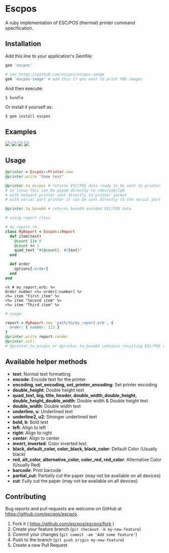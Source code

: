 # Escpos

A ruby implementation of ESC/POS (thermal) printer command specification.

## Installation

Add this line to your application's Gemfile:

```ruby
gem 'escpos'

# see https://github.com/escpos/escpos-image
gem 'escpos-image' # add this if you want to print PNG images
```

And then execute:

    $ bundle

Or install it yourself as:

    $ gem install escpos

## Examples

![](https://github.com/escpos/escpos/blob/master/examples/IMG_20160608_001339_HDR.jpg)
![](https://github.com/escpos/escpos/blob/master/examples/IMG_20160610_161302_HDR.jpg)
![](https://github.com/escpos/escpos/blob/master/examples/IMG_20160610_204358_HDR.jpg)
![](https://github.com/escpos/escpos-image/blob/master/examples/IMG_20160610_232415_HDR.jpg)

## Usage

```ruby
@printer = Escpos::Printer.new
@printer.write "Some text"

@printer.to_escpos # returns ESC/POS data ready to be sent to printer
# on linux this can be piped directly to /dev/usb/lp0
# with network printer sent directly to printer socket
# with serial port printer it can be sent directly to the serial port

@printer.to_base64 # returns base64 encoded ESC/POS data

# using report class

# my_report.rb:
class MyReport < Escpos::Report
  def item(text)
    @count ||= 0
    @count += 1
    quad_text "#{@count}. #{text}"
  end

  def order
    options[:order]
  end
end

```

```erb
<% # my_report.erb: %>
Order number <%= order[:number] %>
<%= item "First item" %>
<%= item "Second item" %>
<%= item "Third item" %>
```

```ruby
# usage:

report = MyReport.new 'path/to/my_report.erb', {
  order: { number: 123 }
}
@printer.write report.render
@printer.cut!
# @printer.to_escpos or @printer.to_base64 contains resulting ESC/POS data
```

## Available helper methods

- **text**: Normal text formatting
- **encode**: Encode text for the printer
- **encoding, set_encoding, set_printer_encoding**: Set printer encoding
- **double_height**: Double height text
- **quad_text, big, title, header, double_width_double_height, double_height_double_width**: Double width & Double height text
- **double_width**: Double width text
- **underline, u**: Underlined text
- **underline2, u2**: Stronger underlined text
- **bold, b**: Bold text
- **left**: Align to left
- **right**: Align to right
- **center**: Align to center
- **invert, inverted**: Color inverted text
- **black, default_color, color_black, black_color**: Default Color (Usually black)
- **red, alt_color, alternative_color, color_red, red_color**: Alternative Color (Usually Red)
- **barcode**: Print barcode
- **partial_cut**: Partially cut the paper (may not be available on all devices)
- **cut**: Fully cut the paper (may not be available on all devices)

## Contributing

Bug reports and pull requests are welcome on GitHub at https://github.com/escpos/escpos.

1. Fork it ( https://github.com/escpos/escpos/fork )
2. Create your feature branch (`git checkout -b my-new-feature`)
3. Commit your changes (`git commit -am 'Add some feature'`)
4. Push to the branch (`git push origin my-new-feature`)
5. Create a new Pull Request
